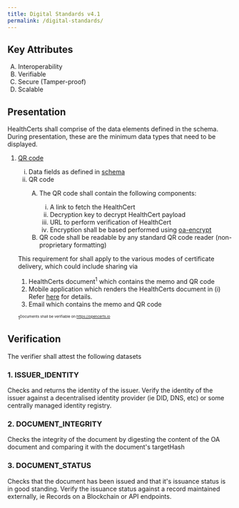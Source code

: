```yaml
---
title: Digital Standards v4.1
permalink: /digital-standards/
---
```

<style type="text/css">

ol.letter{
    list-style-type: upper-alpha;
}

ol.roman{
    list-style-type: lower-roman;
}


</style>

## Key Attributes
<ol class="letter"> 
<li>Interoperability</li>
<li>Verifiable</li>
<li>Secure (Tamper-proof)</li>
<li>Scalable</li>
</ol>

## Presentation


HealthCerts shall comprise of the data elements defined in the schema.
During presentation, these are the minimum data types that need to be displayed.

1. <a href="https://github.com/Open-Attestation/adr/blob/master/universal_actions.md" target="_blank">QR code</a>
    
    <ol class="roman"> 
    <li>Data fields as defined in <a href="https://schemata.openattestation.com/">schema</a><br></li>   
    <li>QR code<br></li>   
    <ol class="letter">
    <li>  The QR code shall contain the following components:</li>
    <ol class="roman">
    <li>A link to fetch the HealthCert</li>
    <li>Decryption key to decrypt HealthCert payload</li>
    <li>URL to perform verification of HealthCert</li>
    <li>Encryption shall be based performed using <a href="https://github.com/Open-Attestation/oa-encryption/blob/master/src/index.ts" target="_blank">oa-encrypt</a><br></li>
    </ol>
    <li>QR code shall be readable by any standard QR code reader (non-proprietary formatting)</li>
    </ol>
    </ol>

    This requirement for shall apply to the various modes of certificate delivery, which could include sharing via

    <ol>
    <li>HealthCerts document<sup>1</sup> which contains the memo and QR code</li>
    <li>Mobile application which renders the HealthCerts document in (i)
    Refer <a href="https://github.com/Open-Attestation/adr/blob/master/decentralised_rendering.md" target="_blank">here</a> for details.</li>
    <li>Email which contains the memo and QR code</li>
    </ol>
    
    <small><sup>1<sup>Documents shall be verifiable on <a href="https://opencerts.io" target="_blank">https://opencerts.io</a></small>

## Verification

The verifier shall attest the following datasets

### 1. ISSUER_IDENTITY

Checks and returns the identity of the issuer. Verify the identity of the issuer against a decentralised identity provider (ie DID, DNS, etc) or some centrally managed identity registry.

### 2. DOCUMENT_INTEGRITY 

Checks the integrity of the document by digesting the content of the OA document and comparing it with the document\'s targetHash

### 3. DOCUMENT_STATUS

 Checks that the document has been issued and that it\'s issuance status is in good standing. Verify the issuance status against a record maintained externally, ie Records on a Blockchain or API endpoints.

